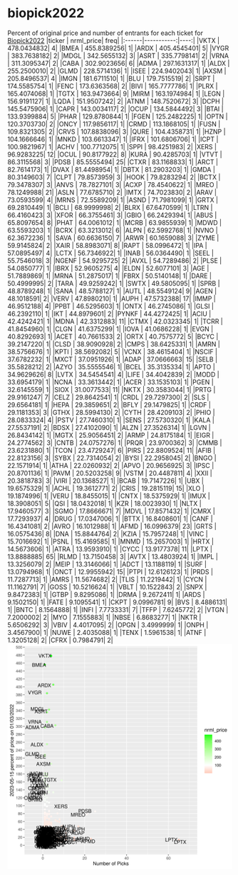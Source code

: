 # biopick2022
Percent of original price and number of entrants for each ticket for [Biopick2022](https://twitter.com/hashtag/Biopick2022)
|ticker |  nrml_price| freq|
|:------|-----------:|----:|
|VKTX   | 478.0434832|    4|
|BMEA   | 455.8389256|    1|
|ARDX   | 405.4545401|    5|
|VYGR   | 383.7638182|    2|
|MDGL   | 342.5655132|    3|
|ASRT   | 335.7798141|    2|
|VRNA   | 311.3095347|    2|
|CABA   | 302.9023656|    6|
|ADMA   | 297.1631317|    1|
|ALDX   | 255.2500010|    2|
|GLMD   | 228.5714136|    1|
|ISEE   | 224.9402043|    1|
|AXSM   | 205.8496537|    4|
|IMGN   | 181.6711510|    1|
|BLU    | 179.7515519|    2|
|SRPT   | 174.5585754|    1|
|FENC   | 173.6363568|    2|
|BIVI   | 165.7777786|    1|
|PLRX   | 165.4074068|    1|
|TGTX   | 163.9473664|    9|
|MIRM   | 163.1974984|    1|
|LEGN   | 156.9191127|    1|
|LQDA   | 151.9507242|    2|
|ATNM   | 148.7520672|    3|
|DCPH   | 145.5475906|    1|
|CAPR   | 143.0034117|    2|
|OCUP   | 134.5844492|    3|
|BTAI   | 133.9399884|    5|
|PHAR   | 129.8780844|    1|
|FGEN   | 125.2482225|    1|
|OPTN   | 120.3703730|    2|
|ONCY   | 117.9856117|    1|
|CRMD   | 113.1868105|    1|
|FUSN   | 109.8321305|    2|
|CRVS   | 107.8838096|    3|
|QURE   | 104.4358731|    1|
|HZNP   | 104.1666646|    1|
|MNKD   | 103.6613347|    1|
|IFRX   | 101.6806706|    1|
|ICPT   | 100.9821967|    1|
|ACHV   | 100.7712075|    1|
|SPPI   |  98.4251983|    2|
|XERS   |  96.9283225|   12|
|OCUL   |  90.8177922|    8|
|KURA   |  90.4285703|    1|
|VTVT   |  86.3115568|    3|
|PDSB   |  85.5555494|   25|
|CTXR   |  83.1168833|    1|
|ARCT   |  82.7614173|    1|
|DVAX   |  81.4498954|    1|
|DBTX   |  81.2903203|    1|
|GMDA   |  80.3149603|    7|
|CLPT   |  79.8573959|    3|
|HOOK   |  79.8283294|    2|
|BCTX   |  79.3478307|    3|
|ANVS   |  78.7827101|    3|
|ACXP   |  78.4540622|    1|
|MREO   |  78.1249988|   21|
|ASLN   |  77.6785710|    2|
|IMTX   |  74.7023830|    2|
|ARAV   |  73.0593599|    4|
|MRNS   |  72.5589209|    1|
|ASND   |  71.7981099|    1|
|GRTX   |  69.2810449|    1|
|BCLI   |  68.9999998|    2|
|BLRX   |  67.6470599|    1|
|LTRN   |  66.4160423|    3|
|XFOR   |  66.3755461|    3|
|GBIO   |  66.2429394|    1|
|ABUS   |  65.8097654|    8|
|PHAT   |  64.0061012|    1|
|MCRB   |  63.9855939|    1|
|MDWD   |  63.5593203|    1|
|BCRX   |  63.3213012|    6|
|ALPN   |  62.5992768|    1|
|NVNO   |  62.3672236|    1|
|SAVA   |  60.6636150|    7|
|ARWR   |  60.1659088|    3|
|ZYME   |  59.9145824|    2|
|XAIR   |  58.8983071|    8|
|RAPT   |  58.0996472|    1|
|IPA    |  57.0895497|    4|
|LCTX   |  56.7346922|    1|
|INAB   |  56.0364490|    1|
|SEEL   |  55.7546018|    3|
|NGENF  |  54.9295725|    2|
|AVXL   |  54.7289486|    2|
|PLSE   |  54.0850777|    1|
|IBRX   |  52.9605275|    4|
|ELDN   |  52.6077101|    3|
|AGE    |  51.7889869|    1|
|MRNA   |  51.2875017|    1|
|FBRX   |  50.5140148|    1|
|DARE   |  50.4999995|    2|
|TARA   |  49.9259242|    1|
|SWTX   |  49.5805095|    1|
|SPRB   |  48.8789248|    1|
|SANA   |  48.5788127|    1|
|AUTL   |  48.5549124|    9|
|AGEN   |  48.1018591|    2|
|VERV   |  47.8980210|    1|
|AUPH   |  47.5732388|   17|
|IMMP   |  46.9512188|    4|
|PPBT   |  46.5295603|    1|
|ONTX   |  46.2745086|    1|
|GLSI   |  46.2392110|    1|
|IKT    |  44.8979601|    2|
|PYNKF  |  44.4272425|    1|
|ACIU   |  42.4242421|    1|
|MDNA   |  42.3312883|   11|
|CTMX   |  42.0323345|    1|
|TCRR   |  41.8454960|    1|
|CLGN   |  41.6375299|    1|
|IOVA   |  41.0686228|    1|
|EVGN   |  40.8292693|    1|
|ACET   |  40.7661533|    2|
|ORTX   |  40.7575772|    5|
|BCYC   |  39.2147220|    1|
|CLSD   |  38.9090928|    2|
|CMPS   |  38.6425331|    1|
|AMRN   |  38.5756676|    1|
|KPTI   |  38.5692082|    5|
|VCNX   |  38.4615404|    1|
|NSCIF  |  37.6782232|    1|
|MXCT   |  37.0951926|    1|
|ADAP   |  37.0666663|   15|
|SELB   |  35.5828212|    2|
|AZYO   |  35.5555546|    1|
|BCEL   |  35.3135334|    1|
|APTO   |  34.9629626|    8|
|LVTX   |  34.5454541|    4|
|LIFE   |  34.4042839|    2|
|MODD   |  33.6954179|    1|
|NCNA   |  33.3613442|    1|
|ACER   |  33.1535103|    1|
|PGEN   |  32.6145559|    1|
|SIOX   |  31.0077533|   11|
|NKTX   |  30.3583044|    1|
|PRTG   |  29.9161247|    7|
|CELZ   |  29.8642541|    1|
|CRDL   |  29.7297300|    2|
|SLS    |  29.6564181|    1|
|HEPA   |  29.3859651|    2|
|BFLY   |  29.1479825|    1|
|CRDF   |  29.1181353|    3|
|GTHX   |  28.5994130|    2|
|CYTH   |  28.4209103|    2|
|PHIO   |  28.0833324|    4|
|PSTV   |  27.7460310|    1|
|SENS   |  27.5730320|    1|
|KALA   |  27.5537191|    2|
|BDSX   |  27.4102090|    1|
|ALZN   |  27.3526314|    1|
|LGVN   |  26.8434142|    1|
|MGTX   |  25.9056451|    2|
|ARMP   |  24.8175184|    1|
|EIGR   |  24.2774562|    3|
|CNTB   |  24.0757276|    1|
|PRQR   |  23.9700362|    3|
|CMMB   |  23.6231880|    1|
|TCON   |  23.4729247|    6|
|PIRS   |  22.8809524|   11|
|AFIB   |  22.8123156|    3|
|SYBX   |  22.7314054|    2|
|BYSI   |  22.2958045|    2|
|BNGO   |  22.1571914|    1|
|ATHA   |  22.0260932|    2|
|APVO   |  20.9656925|    3|
|IPSC   |  20.8701136|    1|
|PAVM   |  20.5203258|    9|
|VSTM   |  20.4487811|    4|
|XXII   |  20.3818783|    3|
|VIRI   |  20.1368527|    1|
|BCAB   |  19.7147226|    1|
|UBX    |  19.6575329|    1|
|ACHL   |  19.3612771|    2|
|CRIS   |  19.2815119|   15|
|XLO    |  19.1874996|    1|
|VERU   |  18.8455015|    1|
|CNTX   |  18.5375929|    1|
|IMUX   |  18.3908051|    5|
|QSI    |  18.0432018|    1|
|KZR    |  18.0023930|    1|
|NLTX   |  17.9460577|    3|
|SGMO   |  17.8666671|    7|
|MDVL   |  17.8571432|    1|
|CMRX   |  17.7293937|    4|
|DRUG   |  17.0347006|    1|
|BTTX   |  16.8408601|    1|
|CANF   |  16.4341081|    2|
|AVRO   |  16.1012988|    1|
|AFMD   |  16.0996379|   23|
|GRTS   |  16.0575436|    8|
|DNA    |  15.8844764|    2|
|KZIA   |  15.7957248|    1|
|VINC   |  15.7016692|    1|
|PSNL   |  15.4169585|    1|
|MNMD   |  15.2657003|    1|
|HRTX   |  14.5673606|    1|
|ATRA   |  13.9593910|    1|
|CYCC   |  13.9177378|   11|
|LPTX   |  13.8888885|   65|
|RLMD   |  13.7150458|    3|
|AVTX   |  13.4803924|    1|
|IMPL   |  13.3256079|    2|
|MEIP   |  13.3146066|    1|
|ADCT   |  13.1188119|    1|
|SURF   |  13.0794968|    1|
|ONCT   |  12.9955942|   15|
|PTPI   |  12.6126123|    1|
|PRDS   |  11.7287713|    1|
|AMRS   |  11.5674682|    2|
|TLIS   |  11.2219442|    1|
|CYCN   |  11.1162791|    7|
|GOSS   |  10.5216624|    1|
|VBLT   |  10.1522843|    2|
|SNPX   |   9.8472383|    1|
|GTBP   |   9.8295086|    1|
|DRMA   |   9.2672411|    1|
|ARDS   |   9.1502150|    1|
|FATE   |   9.1095541|    1|
|CKPT   |   9.0996781|    9|
|BVS    |   8.4886131|    1|
|BNTC   |   8.1564888|    1|
|INFI   |   7.7733331|    7|
|TFFP   |   7.6245772|    2|
|VTGN   |   7.2000002|    2|
|MYO    |   7.1555883|    1|
|NBSE   |   6.8683277|    1|
|NKTR   |   5.6506292|    3|
|VBIV   |   4.4017095|    2|
|OPGN   |   3.4999999|    1|
|ONPH   |   3.4567900|    1|
|NUWE   |   2.4035088|    1|
|TENX   |   1.5961538|    1|
|ATNF   |   1.3205128|    2|
|CFRX   |   0.7984791|    2|
![retvspicks](biopicks.png?raw=true)
